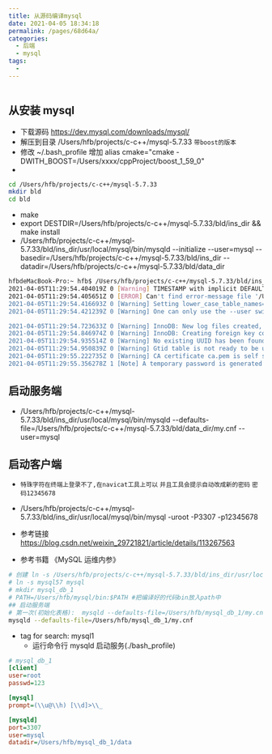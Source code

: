 ```yaml
---
title: 从源码编译mysql
date: 2021-04-05 18:34:18
permalink: /pages/68d64a/
categories:
  - 后端
  - mysql
tags:
  - 
---
```


``` bash

```

## 从安装 mysql 

* 下载源码   https://dev.mysql.com/downloads/mysql/
* 解压到目录  /Users/hfb/projects/c-c++/mysql-5.7.33       `带boost的版本`
* 修改 ~/.bash_profile     增加    alias cmake="cmake -DWITH_BOOST=/Users/xxxx/cppProject/boost_1_59_0"
* 
``` bash
cd /Users/hfb/projects/c-c++/mysql-5.7.33
mkdir bld
cd bld
```
* make 
* export DESTDIR=/Users/hfb/projects/c-c++/mysql-5.7.33/bld/ins_dir && make install
* /Users/hfb/projects/c-c++/mysql-5.7.33/bld/ins_dir/usr/local/mysql/bin/mysqld --initialize --user=mysql --basedir=/Users/hfb/projects/c-c++/mysql-5.7.33/bld/ins_dir --datadir=/Users/hfb/projects/c-c++/mysql-5.7.33/bld/data_dir

``` bash
hfbdeMacBook-Pro:~ hfb$ /Users/hfb/projects/c-c++/mysql-5.7.33/bld/ins_dir/usr/local/mysql/bin/mysqld --initialize --user=mysql --basedir=/Users/hfb/projects/c-c++/mysql-5.7.33/bld/ins_dir --datadir=/Users/hfb/projects/c-c++/mysql-5.7.33/bld/data_dir
2021-04-05T11:29:54.404019Z 0 [Warning] TIMESTAMP with implicit DEFAULT value is deprecated. Please use --explicit_defaults_for_timestamp server option (see documentation for more details).
2021-04-05T11:29:54.405651Z 0 [ERROR] Can't find error-message file '/Users/hfb/projects/c-c++/mysql-5.7.33/bld/ins_dir/share/errmsg.sys'. Check error-message file location and 'lc-messages-dir' configuration directive.
2021-04-05T11:29:54.416693Z 0 [Warning] Setting lower_case_table_names=2 because file system for /Users/hfb/projects/c-c++/mysql-5.7.33/bld/data_dir/ is case insensitive
2021-04-05T11:29:54.421239Z 0 [Warning] One can only use the --user switch if running as root

2021-04-05T11:29:54.723633Z 0 [Warning] InnoDB: New log files created, LSN=45790
2021-04-05T11:29:54.846974Z 0 [Warning] InnoDB: Creating foreign key constraint system tables.
2021-04-05T11:29:54.935514Z 0 [Warning] No existing UUID has been found, so we assume that this is the first time that this server has been started. Generating a new UUID: 3e9aa132-9602-11eb-934f-fd381ef059ed.
2021-04-05T11:29:54.950839Z 0 [Warning] Gtid table is not ready to be used. Table 'mysql.gtid_executed' cannot be opened.
2021-04-05T11:29:55.222735Z 0 [Warning] CA certificate ca.pem is self signed.
2021-04-05T11:29:55.356278Z 1 [Note] A temporary password is generated for root@localhost: oC)waxA8juyd
```

## 启动服务端
* /Users/hfb/projects/c-c++/mysql-5.7.33/bld/ins_dir/usr/local/mysql/bin/mysqld --defaults-file=/Users/hfb/projects/c-c++/mysql-5.7.33/bld/data_dir/my.cnf  --user=mysql

## 启动客户端   
* `特珠字符在终端上登录不了,在navicat工具上可以` `并且工具会提示自动改成新的密码`  `密码12345678`
* /Users/hfb/projects/c-c++/mysql-5.7.33/bld/ins_dir/usr/local/mysql/bin/mysql -uroot -P3307 -p12345678


* 参考链接   https://blog.csdn.net/weixin_29721821/article/details/113267563
* 参考书籍   《MySQL 运维内参》   







``` bash
# 创建 ln -s /Users/hfb/projects/c-c++/mysql-5.7.33/bld/ins_dir/usr/local/mysql mysql57
# ln -s mysql57 mysql
# mkdir mysql_db_1
# PATH=/Users/hfb/mysql/bin:$PATH #把编译好的代码bin放入path中
## 启动服务端
# 第一次(初始化表格):  mysqld --defaults-file=/Users/hfb/mysql_db_1/my.cnf --initialize
mysqld --defaults-file=/Users/hfb/mysql_db_1/my.cnf
```



* tag for search: mysql1
  * 运行命令行 mysqld 启动服务(./bash_profile)

```ini
# mysql_db_1
[client]
user=root
passwd=123

[mysql]
prompt=(\\u@\\h) [\\d]>\\_

[mysqld]
port=3307
user=mysql
datadir=/Users/hfb/mysql_db_1/data
```

